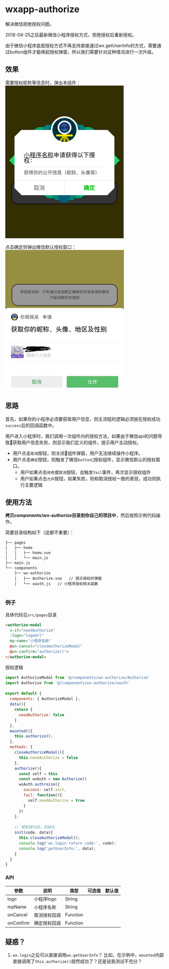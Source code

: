 # wxapp-authorize
解决微信拒绝授权问题。

2018-04-25之后最新微信小程序授权方式，拒绝授权后重新授权。

由于微信小程序底层授权方式不再支持直接通过wx.getUserInfo的方式，需要通过button组件才能唤起授权弹窗，所以我们需要针对这种情况进行一次升级。

## 效果
需要授权昵称等信息时，弹出本组件：
![效果图](./assets/1.png)

点击确定则弹出微信默认授权窗口：
![微信授权窗口](./assets/2.jpeg)

## 思路

首先，如果你的小程序必须要获取用户信息，则主流程的逻辑必须放在授权成功`success`后的回调函数中。

用户进入小程序时，我们调用一次组件内的授权方法，如果由于微信api的问题导致获取用户信息失败，则显示我们定义的组件，提示用户主动授权。

- 用户点击`取消`按钮，则关闭组件弹窗，用户无法继续操作小程序。
- 用户点击`确定`按钮，则触发了微信`button`授权组件，显示微信默认的授权窗口。
  - 用户如果点击`拒绝`或`取消`按钮，会触发`fail`事件，再次显示授权组件
  - 用户如果点击`允许`按钮，如果失败，则和取消授权一致的表现，成功则执行主要逻辑


## 使用方法

**拷贝components/wx-authorize目录到你自己的项目中**，然后按照示例代码操作。

简要目录结构如下（这都不重要）：

```
├── pages
│   ├── home
│   │   ├── home.vue
│   │   └── main.js
├── main.js
└── components
    ├── wx-authorize
    │   ├── Authorize.vue   // 提示授权的弹窗
    │   └── oauth.js   // 小程序授权相关函数
    
```



### 例子
具体代码见`src/pages`目录

```html
<authorize-modal 
  v-if="needAuthorize"
  :logo="logoUrl" 
  mp-name="小程序名称" 
  @on-cancel="closeAuthorizeModal" 
  @on-confirm="authorize()">
</authorize-modal>
```

授权逻辑
```javascript
import AuthorizeModal from '@/components/wx-authorize/Authorize'
import Authorize from '@/components/wx-authorize/oauth'

export default {
  components: { AuthorizeModal },
  data(){
    return {
      needAuthorize: false
    }
  },
  mounted(){
    this.authorize();
  },
  methods: {
    closeAuthorizeModal(){
      this.needAuthorize = false
    },
    authorize(){
      const self = this
      const wxAuth = new Authorize()
      wxAuth.authroize({
        success: self.init,
        fail: function(){
          self.needAuthorize = true
        }
      })
    },

    // 授权成功后，初始化
    init(code, data){
      this.closeAuthorizeModal();
      console.log('wx.login return code:', code);
      console.log('getUserInfo:', data);
    }
  }
}
```

### API
| 参数 | 说明 | 类型 | 可选值 | 默认值 |
|---|---|---|---|---|
| logo | 小程序logo | String |   |   |
| mpName | 小程序名称 | String |   |   |
| onCancel | 取消授权回调 | Function |   |   |
| onConfirm | 确定授权回调 | Function |   |   |


## 疑惑？
1. `wx.login`之后可以直接调用`wx.getUserInfo`？
  比如，在示例中，`mounted`内部直接调用了`this.authorize()`居然成功了？还是说我测试不充分？

